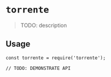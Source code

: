 # `torrente`

> TODO: description

## Usage

```
const torrente = require('torrente');

// TODO: DEMONSTRATE API
```
